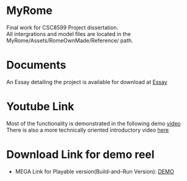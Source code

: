 # MyRome
Final work for CSC8599 Project dissertation.  
All intergrations and model files are located in the MyRome/Assets/RomeOwnMade/Reference/ path.

# Documents
An Essay detailing the project is available for download at [Essay](https://github.com/Shanrui03/MyRome-UnityEditor2020.3.30f1c1/blob/main/210029394Rui%20Shan%20Dissertation.pdf)

# Youtube Link
Most of the functionality is demonstrated in the following demo [video](https://youtu.be/xUnqanETWmA)
<br>
There is also a more technically oriented introductory video [here](https://youtu.be/-ndr5yL76Ug)

# Download Link for demo reel
* MEGA Link for Playable version(Build-and-Run Version):
[DEMO](https://mega.nz/file/DuQnUDCI#nS5dvFs0cFgo0W8vAoo_urUNspxf-dfQU3JYBEoP4Vs)
